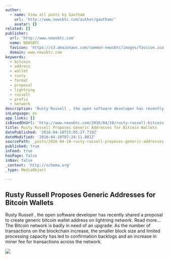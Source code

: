 ```yaml
---
author:
  - name: View all posts by Gautham
    url: 'http://www.newsbtc.com/author/gautham/'
    avatar: {}
related: []
publisher:
  url: 'http://www.newsbtc.com'
  name: NEWSBTC
  favicon: 'https://s3.amazonaws.com/common-newsbtc/images/favicon.ico'
  domain: www.newsbtc.com
keywords:
  - bitcoin
  - address
  - wallet
  - rusty
  - format
  - proposal
  - lightning
  - russell
  - prefix
  - network
description: 'Rusty Russell , the open software developer has recently shared a proposal to create generic bitcoin wallet address on lightning network. Read more... The Bitcoin network is badly in need of an upgrade. As the number of transactions on the blockchain increase, the smaller block size and limited processing capacity has led to confirmation backlogs and an increase in miner fee for transactions across the network.'
inLanguage: en
app_links: []
isBasedOnUrl: 'http://www.newsbtc.com/2016/04/10/rusty-russell-bitcoin-wallet-proposal/'
title: Rusty Russell Proposes Generic Addresses for Bitcoin Wallets
datePublished: '2016-04-10T15:05:27.719Z'
dateModified: '2016-04-10T07:24:11.881Z'
sourcePath: _posts/2016-04-10-rusty-russell-proposes-generic-addresses-for-bitcoin-wallets.md
published: true
inFeed: true
hasPage: false
inNav: false
_context: 'http://schema.org'
_type: MediaObject

---
```

<article style=""><h1>Rusty Russell Proposes Generic Addresses for Bitcoin Wallets</h1><p>Rusty Russell , the open software developer has recently shared a proposal to create generic bitcoin wallet address on lightning network. Read more... The Bitcoin network is badly in need of an upgrade. As the number of transactions on the blockchain increase, the smaller block size and limited processing capacity has led to confirmation backlogs and an increase in miner fee for transactions across the network.</p><img src="http://s3.amazonaws.com/main-newsbtc-images/2016/04/10074032/616165956_4ec9788e12_z.jpg" /></article>